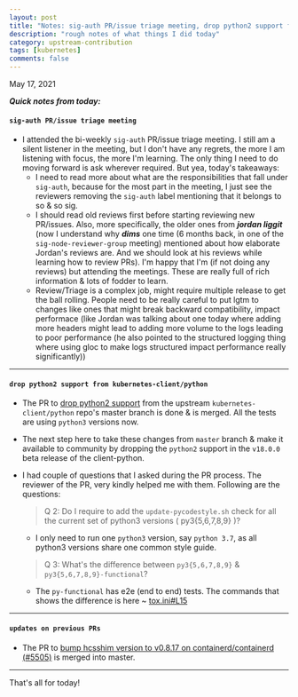 ```yaml
---
layout: post
title: "Notes: sig-auth PR/issue triage meeting, drop python2 support from kubernetes-client/python #13"
description: "rough notes of what things I did today"
category: upstream-contribution
tags: [kubernetes]
comments: false
---
```


May 17, 2021

***Quick notes from today:***

#### `sig-auth PR/issue triage meeting`

- I attended the bi-weekly `sig-auth` PR/issue triage meeting. I still am a silent listener in the meeting, but I don't have any regrets, the more I am listening with focus, the more I'm learning. The only thing I need to do moving forward is ask wherever required. But yea, today's takeaways:
    - I need to read more about what are the responsibilities that fall under `sig-auth`, because for the most part in the meeting, I just see the reviewers removing the `sig-auth` label mentioning that it belongs to so & so sig.
    - I should read old reviews first before starting reviewing new PR/issues. Also, more specifically, the older ones from ***jordan liggit*** (now I understand why ***dims*** one time (6 months back, in one of the `sig-node-reviewer-group` meeting) mentioned about how elaborate Jordan's reviews are. And we should look at his reviews while learning how to review PRs). I'm happy that I'm (if not doing any reviews) but attending the meetings. These are really full of rich information & lots of fodder to learn.
    - Review/Triage is a complex job, might require multiple release to get the ball rolling. People need to be really careful to put lgtm to changes like ones that might break backward compatibility, impact performace (like Jordan was talking about one today where adding more headers might lead to adding more volume to the logs leading to poor performance (he also pointed to the structured logging thing where using gloc to make logs structured impact performance really significantly))

---

#### `drop python2 support from kubernetes-client/python`

- The PR to [drop python2 support](https://github.com/kubernetes-client/python/pull/1468) from the upstream `kubernetes-client/python` repo's master branch is done & is merged. All the tests are using `python3` versions now.
- The next step here to take these changes from `master` branch & make it available to community by dropping the `python2` support in the `v18.0.0` beta release of the client-python.
- I had couple of questions that I asked during the PR process. The reviewer of the PR, very kindly helped me with them. Following are the questions:
    > Q 2: Do I require to add the `update-pycodestyle.sh` check for all the current set of python3 versions ( py3{5,6,7,8,9} )?
    - I only need to run one `python3` version, say `python 3.7`, as all python3 versions share one common style guide.
    
    > Q 3: What's the difference between `py3{5,6,7,8,9}` & `py3{5,6,7,8,9}-functional`?
    - The  `py-functional` has e2e (end to end) tests. The commands that shows the difference is here ~ [tox.ini#L15](https://github.com/kubernetes-client/python/blob/821618feb3456674ea586047b972b3ae7559fa42/tox.ini#L15)

---

#### `updates on previous PRs`

- The PR to [bump hcsshim version to v0.8.17 on containerd/containerd (#5505)](https://github.com/containerd/containerd/pull/5505#event-4754268509) is merged into master.

---

That's all for today!
